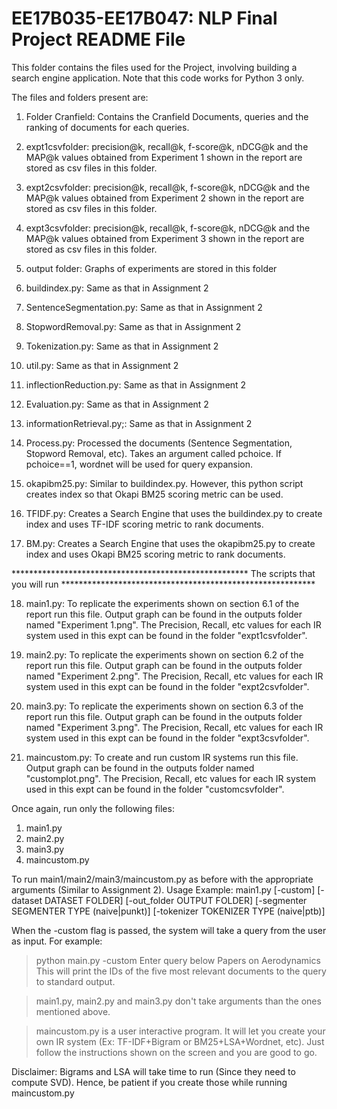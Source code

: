# EE17B035-EE17B047: NLP Final Project README File

This folder contains the files used for the Project, involving building a search engine application. Note that this code works for Python 3 only. 

The files and folders present are:
1) Folder Cranfield: Contains the Cranfield Documents, queries and the ranking of documents for each queries.

2) expt1csvfolder: precision@k, recall@k, f-score@k, nDCG@k and the MAP@k values obtained from Experiment 1 shown in the report are stored as csv files in this folder.
3) expt2csvfolder: precision@k, recall@k, f-score@k, nDCG@k and the MAP@k values obtained from Experiment 2 shown in the report are stored as csv files in this folder.
4) expt3csvfolder: precision@k, recall@k, f-score@k, nDCG@k and the MAP@k values obtained from Experiment 3 shown in the report are stored as csv files in this folder.

5) output folder: Graphs of experiments are stored in this folder

6) buildindex.py: Same as that in Assignment 2 
7) SentenceSegmentation.py: Same as that in Assignment 2 
8) StopwordRemoval.py: Same as that in Assignment 2 
9) Tokenization.py: Same as that in Assignment 2 
10) util.py: Same as that in Assignment 2 
11) inflectionReduction.py: Same as that in Assignment 2 
12) Evaluation.py: Same as that in Assignment 2 
13) informationRetrieval.py;: Same as that in Assignment 2 


14) Process.py: Processed the documents (Sentence Segmentation, Stopword Removal, etc). Takes an argument called pchoice. If pchoice==1, wordnet will be used for query expansion.
15) okapibm25.py: Similar to buildindex.py. However, this python script creates index so that Okapi BM25 scoring metric can be used.
16) TFIDF.py: Creates a Search Engine that uses the buildindex.py to create index and uses TF-IDF scoring metric to rank documents.
17) BM.py: Creates a Search Engine that uses the okapibm25.py to create index and uses Okapi BM25 scoring metric to rank documents.


****************************************************** The scripts that you will run **********************************************************

18) main1.py: To replicate the experiments shown on section 6.1 of the report run this file. Output graph can be found in the outputs folder named 
              "Experiment 1.png". The Precision, Recall, etc values for each IR system used in this expt can be found in the folder "expt1csvfolder".

17) main2.py: To replicate the experiments shown on section 6.2 of the report run this file. Output graph can be found in the outputs folder named 
              "Experiment 2.png". The Precision, Recall, etc values for each IR system used in this expt can be found in the folder "expt2csvfolder".

17) main3.py: To replicate the experiments shown on section 6.3 of the report run this file. Output graph can be found in the outputs folder named 
              "Experiment 3.png". The Precision, Recall, etc values for each IR system used in this expt can be found in the folder "expt3csvfolder".

17) maincustom.py: To create and run custom IR systems run this file. Output graph can be found in the outputs folder named "customplot.png". 
                   The Precision, Recall, etc values for each IR system used in this expt can be found in the folder "customcsvfolder".



Once again, run only the following files:
1) main1.py
2) main2.py
3) main3.py
4) maincustom.py

To run main1/main2/main3/maincustom.py as before with the appropriate arguments (Similar to Assignment 2).
Usage Example: main1.py [-custom] [-dataset DATASET FOLDER] [-out_folder OUTPUT FOLDER]
               [-segmenter SEGMENTER TYPE (naive|punkt)] [-tokenizer TOKENIZER TYPE (naive|ptb)] 

When the -custom flag is passed, the system will take a query from the user as input. For example:
> python main.py -custom
> Enter query below
> Papers on Aerodynamics
This will print the IDs of the five most relevant documents to the query to standard output.


> main1.py, main2.py and main3.py don't take arguments than the ones mentioned above.

> maincustom.py is a user interactive program. It will let you create your own IR system (Ex: TF-IDF+Bigram or BM25+LSA+Wordnet, etc). Just follow the
instructions shown on the screen and you are good to go.

Disclaimer: Bigrams and LSA will take time to run (Since they need to compute SVD). Hence, be patient if you create those while running maincustom.py

